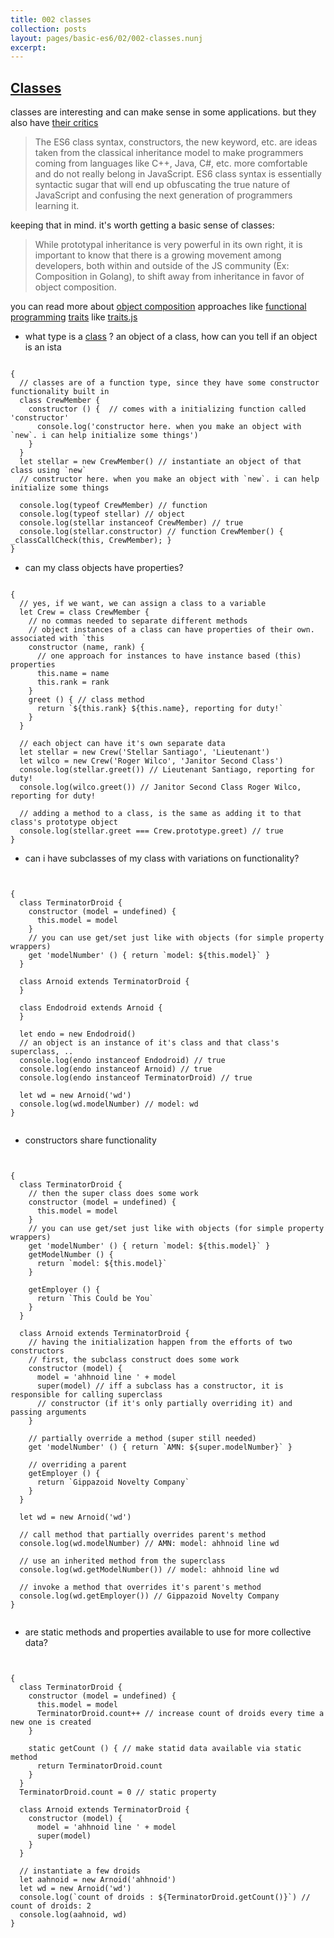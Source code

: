 ```yaml
---
title: 002 classes
collection: posts
layout: pages/basic-es6/02/002-classes.nunj
excerpt:
---
```


[Classes](https://developer.mozilla.org/en-US/docs/Web/JavaScript/Reference/Classes)
-------

classes are interesting and can make  sense in some applications. but they also have [their critics](https://github.com/joshburgess/not-awesome-es6-classes)

> The ES6 class syntax, constructors, the new keyword, etc. are ideas taken from the classical inheritance model to make programmers coming from languages like C++, Java, C#, etc. more comfortable and do not really belong in JavaScript. ES6 class syntax is essentially syntactic sugar that will end up obfuscating the true nature of JavaScript and confusing the next generation of programmers learning it.

keeping that in mind. it's worth getting a basic sense of classes:

> While prototypal inheritance is very powerful in its own right, it is important to know that there is a growing movement among developers, both within and outside of the JS community (Ex: Composition in Golang), to shift away from inheritance in favor of object composition.

you can read more about [object composition](https://medium.com/@dan_abramov/mixins-are-dead-long-live-higher-order-components-94a0d2f9e750) approaches like [functional programming](http://blog.ricardofilipe.com/post/javascript-composition-for-dummies) [traits](https://www.barbarianmeetscoding.com/blog/2016/01/04/safer-javascript-object-composition-with-traits-and-traits-dot-js/) like [traits.js](https://github.com/traitsjs/traits.js)  

* what type is a [class](https://googlechrome.github.io/samples/classes-es6/) ? an object of a class, how can you tell if an object is an ista

<pre><code class="language-js">
{
  // classes are of a function type, since they have some constructor functionality built in
  class CrewMember {
    constructor () {  // comes with a initializing function called 'constructor'
      console.log('constructor here. when you make an object with `new`. i can help initialize some things')
    }
  }
  let stellar = new CrewMember() // instantiate an object of that class using `new`
  // constructor here. when you make an object with `new`. i can help initialize some things

  console.log(typeof CrewMember) // function
  console.log(typeof stellar) // object
  console.log(stellar instanceof CrewMember) // true
  console.log(stellar.constructor) // function CrewMember() { _classCallCheck(this, CrewMember); }
}
</code></pre>

* can my class objects have properties?

<pre><code class="language-js">
{
  // yes, if we want, we can assign a class to a variable
  let Crew = class CrewMember {
    // no commas needed to separate different methods
    // object instances of a class can have properties of their own. associated with `this
    constructor (name, rank) {
      // one approach for instances to have instance based (this) properties
      this.name = name
      this.rank = rank
    }
    greet () { // class method
      return `${this.rank} ${this.name}, reporting for duty!`
    }
  }

  // each object can have it's own separate data
  let stellar = new Crew('Stellar Santiago', 'Lieutenant')
  let wilco = new Crew('Roger Wilco', 'Janitor Second Class')
  console.log(stellar.greet()) // Lieutenant Santiago, reporting for duty!
  console.log(wilco.greet()) // Janitor Second Class Roger Wilco, reporting for duty!

  // adding a method to a class, is the same as adding it to that class's prototype object
  console.log(stellar.greet === Crew.prototype.greet) // true
}
</code></pre>

* can i have subclasses of my class with variations on functionality?

<pre><code class="language-js">

{
  class TerminatorDroid {
    constructor (model = undefined) {
      this.model = model
    }
    // you can use get/set just like with objects (for simple property wrappers)
    get 'modelNumber' () { return `model: ${this.model}` }
  }

  class Arnoid extends TerminatorDroid {
  }

  class Endodroid extends Arnoid {
  }

  let endo = new Endodroid()
  // an object is an instance of it's class and that class's superclass, ..
  console.log(endo instanceof Endodroid) // true
  console.log(endo instanceof Arnoid) // true
  console.log(endo instanceof TerminatorDroid) // true

  let wd = new Arnoid('wd')
  console.log(wd.modelNumber) // model: wd
}

</code></pre>

* constructors share functionality

<pre><code class="language-js">

{
  class TerminatorDroid {
    // then the super class does some work
    constructor (model = undefined) {
      this.model = model
    }
    // you can use get/set just like with objects (for simple property wrappers)
    get 'modelNumber' () { return `model: ${this.model}` }
    getModelNumber () {
      return `model: ${this.model}`
    }

    getEmployer () {
      return `This Could be You`
    }
  }

  class Arnoid extends TerminatorDroid {
    // having the initialization happen from the efforts of two constructors
    // first, the subclass construct does some work
    constructor (model) {
      model = 'ahhnoid line ' + model
      super(model) // iff a subclass has a constructor, it is responsible for calling superclass
      // constructor (if it's only partially overriding it) and passing arguments
    }

    // partially override a method (super still needed)
    get 'modelNumber' () { return `AMN: ${super.modelNumber}` }

    // overriding a parent
    getEmployer () {
      return `Gippazoid Novelty Company`
    }
  }

  let wd = new Arnoid('wd')

  // call method that partially overrides parent's method
  console.log(wd.modelNumber) // AMN: model: ahhnoid line wd

  // use an inherited method from the superclass
  console.log(wd.getModelNumber()) // model: ahhnoid line wd

  // invoke a method that overrides it's parent's method
  console.log(wd.getEmployer()) // Gippazoid Novelty Company
}

</code></pre>

* are static methods and properties available to use for more collective data?

<pre><code class="language-js">

{
  class TerminatorDroid {
    constructor (model = undefined) {
      this.model = model
      TerminatorDroid.count++ // increase count of droids every time a new one is created
    }

    static getCount () { // make statid data available via static method
      return TerminatorDroid.count
    }
  }
  TerminatorDroid.count = 0 // static property

  class Arnoid extends TerminatorDroid {
    constructor (model) {
      model = 'ahhnoid line ' + model
      super(model)
    }
  }

  // instantiate a few droids
  let aahnoid = new Arnoid('ahhnoid')
  let wd = new Arnoid('wd')
  console.log(`count of droids : ${TerminatorDroid.getCount()}`) // count of droids: 2
  console.log(aahnoid, wd)
}
</code></pre>

<!---
<pre><code class="language-js">

</code></pre>
--->
